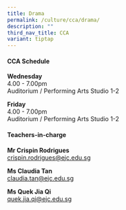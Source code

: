 ```yaml
---
title: Drama
permalink: /culture/cca/drama/
description: ""
third_nav_title: CCA
variant: tiptap
---
```

<h4><strong>CCA Schedule</strong></h4><p><strong>Wednesday</strong><br>4.00 - 7.00pm<br>Auditorium / Performing Arts Studio 1-2</p><p><strong>Friday</strong><br>4.00 - 7.00pm<br>Auditorium / Performing Arts Studio 1-2</p><p></p><h4><strong>Teachers-in-charge</strong></h4><p><strong>Mr Crispin Rodrigues</strong><br><a href="mailto:crispin.rodrigues@ejc.edu.sg" rel="noopener noreferrer nofollow" target="_blank">crispin.rodrigues@ejc.edu.sg</a></p><p><strong>Ms Claudia Tan</strong><br><a href="mailto:claudia.tan@ejc.edu.sg" rel="noopener noreferrer nofollow" target="_blank">claudia.tan@ejc.edu.sg</a></p><p><strong>Ms Quek Jia Qi</strong><br><a href="mailto:quek.jia.qi@ejc.edu.sg" rel="noopener noreferrer nofollow" target="_blank">quek.jia.qi@ejc.edu.sg</a></p>